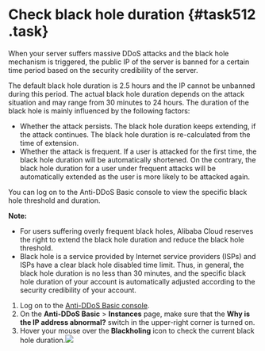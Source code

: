 # Check black hole duration {#task512 .task}

When your server suffers massive DDoS attacks and the black hole mechanism is triggered, the public IP of the server is banned for a certain time period based on the security credibility of the server.

The default black hole duration is 2.5 hours and the IP cannot be unbanned during this period. The actual black hole duration depends on the attack situation and may range from 30 minutes to 24 hours. The duration of the black hole is mainly influenced by the following factors:

-   Whether the attack persists. The black hole duration keeps extending, if the attack continues. The black hole duration is re-calculated from the time of extension.
-   Whether the attack is frequent. If a user is attacked for the first time, the black hole duration will be automatically shortened. On the contrary, the black hole duration for a user under frequent attacks will be automatically extended as the user is more likely to be attacked again.

You can log on to the Anti-DDoS Basic console to view the specific black hole threshold and duration.

**Note:** 

-   For users suffering overly frequent black holes, Alibaba Cloud reserves the right to extend the black hole duration and reduce the black hole threshold.
-   Black hole is a service provided by Internet service providers \(ISPs\) and ISPs have a clear black hole disabled time limit. Thus, in general, the black hole duration is no less than 30 minutes, and the specific black hole duration of your account is automatically adjusted according to the security credibility of your account.

1.  Log on to the [Anti-DDoS Basic console](https://partners-intl.console.aliyun.com/#/ddosnext). 
2.  On the **Anti-DDoS Basic** \> **Instances** page, make sure that the **Why is the IP address abnormal?** switch in the upper-right corner is turned on. 
3.  Hover your mouse over the **Blackholing** icon to check the current black hole duration.![](http://static-aliyun-doc.oss-cn-hangzhou.aliyuncs.com/assets/img/79454/154503690534165_en-US.png)

 

